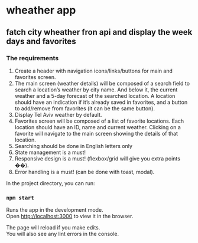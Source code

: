 # wheather app 
## fatch city wheather fron api and display the week days and favorites

### The requirements

1. Create a header with navigation icons/links/buttons for main and favorites screen. 
2. The main screen (weather details) will be composed of a search field to search a location’s weather by city name. And below it, the current weather and a 5-day forecast of the searched location. A location should have an indication if it’s already saved in favorites, and a button to add/remove from favorites (it can be the same button).
3. Display Tel Aviv weather by default. 
4. Favorites screen will be composed of a list of favorite locations. Each location should have an ID, name and current weather. Clicking on a favorite will navigate to the main screen showing the details of that location. 
5. Searching should be done in English letters only 
6. State management is a must! 
7. Responsive design is a must! (flexbox/grid will give you extra points ��).
8. Error handling is a must! (can be done with toast, modal). 


In the project directory, you can run:

### `npm start`

Runs the app in the development mode.\
Open [http://localhost:3000](http://localhost:3000) to view it in the browser.

The page will reload if you make edits.\
You will also see any lint errors in the console.

